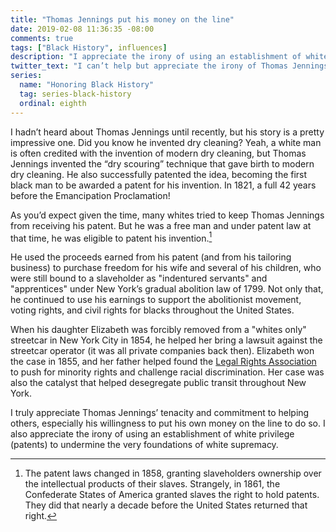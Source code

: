 ```yaml
---
title: "Thomas Jennings put his money on the line"
date: 2019-02-08 11:36:35 -08:00
comments: true
tags: ["Black History", influences]
description: "I appreciate the irony of using an establishment of white privilege (patents) to undermine the very foundations of white supremacy."
twitter_text: "I can’t help but appreciate the irony of Thomas Jennings’ use of an establishment of white privilege (patents) to undermine the very foundations of white supremacy."
series:
  name: "Honoring Black History"
  tag: series-black-history
  ordinal: eighth
---
```


I hadn’t heard about Thomas Jennings until recently, but his story is a pretty impressive one. Did you know he invented dry cleaning? Yeah, a white man is often credited with the invention of modern dry cleaning, but Thomas Jennings invented the “dry scouring” technique that gave birth to modern dry cleaning. He also successfully patented the idea, becoming the first black man to be awarded a patent for his invention. In 1821, a full 42 years before the Emancipation Proclamation!

<!-- more -->

As you’d expect given the time, many whites tried to keep Thomas Jennings from receiving his patent. But he was a free man and under patent law at that time, he was eligible to patent his invention.[^1]

[^1]: The patent laws changed in 1858, granting slaveholders ownership over the intellectual products of their slaves. Strangely, in 1861, the Confederate States of America granted slaves the right to hold patents. They did that nearly a decade before the United States returned that right.

He used the proceeds earned from his patent (and from his tailoring business) to purchase freedom for his wife and several of his children, who were still bound to a slaveholder as "indentured servants" and "apprentices" under New York’s gradual abolition law of 1799. Not only that, he continued to use his earnings to support the abolitionist movement, voting rights, and civil rights for blacks throughout the United States.

When his daughter Elizabeth was forcibly removed from a "whites only" streetcar in New York City in 1854, he helped her bring a lawsuit against the streetcar operator (it was all private companies back then). Elizabeth won the case in 1855, and her father helped found the [Legal Rights Association](https://wikipedia.org/wiki/Legal_Rights_Association) to push for minority rights and challenge racial discrimination. Her case was also the catalyst that helped desegregate public transit throughout New York.

I truly appreciate Thomas Jennings’ tenacity and commitment to helping others, especially his willingness to put his own money on the line to do so. I also appreciate the irony of using an establishment of white privilege (patents) to undermine the very foundations of white supremacy.
